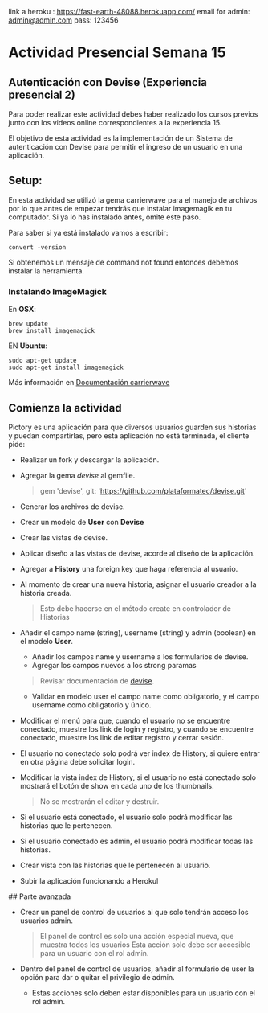 link a heroku : https://fast-earth-48088.herokuapp.com/
email for admin: admin@admin.com
pass: 123456


# Actividad Presencial Semana 15
## Autenticación con Devise (Experiencia presencial 2)

Para poder realizar este actividad debes haber realizado los cursos previos junto con los videos online correspondientes a la experiencia 15.

El objetivo de esta actividad es la implementación de un Sistema de autenticación con Devise para permitir el ingreso de un usuario en una aplicación.

## Setup:

En esta actividad se utilizó la gema carrierwave para el manejo de archivos por lo que antes de empezar tendrás que instalar imagemagik en tu computador. Si ya lo has instalado antes, omite este paso.

Para saber si ya está instalado vamos a escribir:

~~~
convert -version
~~~

Si obtenemos un mensaje de command not found entonces debemos instalar la herramienta.

### Instalando ImageMagick

En **OSX**:

~~~
brew update
brew install imagemagick
~~~

EN **Ubuntu**:

~~~
sudo apt-get update
sudo apt-get install imagemagick
~~~

Más información en <a href="https://github.com/carrierwaveuploader/carrierwave/tree/v1.1.0">Documentación carrierwave</a>

## Comienza la actividad

Pictory es una aplicación para que diversos usuarios guarden sus historias y puedan compartirlas, pero esta aplicación no está terminada, el cliente pide:

- Realizar un fork y descargar la aplicación.

- Agregar la gema *devise* al gemfile.
	> gem 'devise', git: 'https://github.com/plataformatec/devise.git'

- Generar los archivos de devise.

- Crear un modelo de **User** con **Devise**

- Crear las vistas de devise.

- Aplicar diseño a las vistas de devise, acorde al diseño de la aplicación.

- Agregar a **History** una foreign key que haga referencia al usuario.

- Al momento de crear una nueva historia, asignar el usuario creador a la historia creada.
	> Esto debe hacerse en el método create en controlador de Historias

- Añadir el campo name (string), username (string) y admin (boolean) en el modelo **User**.
	- Añadir los campos name y username a los formularios de devise.
	- Agregar los campos nuevos a los strong paramas
	> Revisar documentación de <a href="https://github.com/plataformatec/devise">devise</a>.
	- Validar en modelo user el campo name como obligatorio, y el campo username como obligatorio y único.

- Modificar el menú para que, cuando el usuario no se encuentre conectado, muestre los link de login y registro, y cuando se encuentre conectado, muestre los link de editar registro y cerrar sesión.

- El usuario no conectado solo podrá ver index de History, si quiere entrar en otra página debe solicitar login.

- Modificar la vista index de History, si el usuario no está conectado solo mostrará el botón de show en cada uno de los thumbnails.
	> No se mostrarán el editar y destruir.

- Si el usuario está conectado, el usuario solo podrá modificar las historias que le pertenecen.

- Si el usuario conectado es admin, el usuario podrá modificar todas las historias.

- Crear vista con las historias que le pertenecen al usuario.

- Subir la aplicación funcionando a Herokul

## Parte avanzada
- Crear un panel de control de usuarios al que solo tendrán acceso los usuarios admin.
	> El panel de control es solo una acción especial nueva, que muestra todos los usuarios
	> Esta acción solo debe ser accesible para un usuario con el rol admin.

- Dentro del panel de control de usuarios, añadir al formulario de user la opción para dar o quitar el privilegio de admin.
	- Estas acciones solo deben estar disponibles para un usuario con el rol admin.
